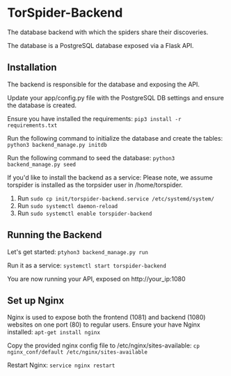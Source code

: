 # TorSpider-Backend
The database backend with which the spiders share their discoveries.

The database is a PostgreSQL database exposed via a Flask API.  


## Installation
The backend is responsible for the database and exposing the API.

Update your app/config.py file with the PostgreSQL DB settings and ensure the database is created.

Ensure you have installed the requirements:
`pip3 install -r requirements.txt` 

Run the following command to initialize the database and create the tables:
`python3 backend_manage.py initdb`

Run the following command to seed the database:
`python3 backend_manage.py seed`

If you'd like to install the backend as a service:
Please note, we assume torspider is installed as the torpsider user in /home/torspider.
1. Run `sudo cp init/torspider-backend.service /etc/systemd/system/` 
2. Run `sudo systemctl daemon-reload`
3. Run `sudo systemctl enable torspider-backend`

## Running the Backend
Let's get started:
`ptyhon3 backend_manage.py run`

Run it as a service:
`systemctl start torspider-backend`

You are now running your API, exposed on http://your_ip:1080

## Set up Nginx
Nginx is used to expose both the frontend (1081) and backend (1080) websites on one port (80) to regular users. 
Ensure your have Nginx installed: `apt-get install nginx`

Copy the provided nginx config file to /etc/nginx/sites-available:
`cp nginx_conf/default /etc/nginx/sites-available`

Restart Nginx:
`service nginx restart`
